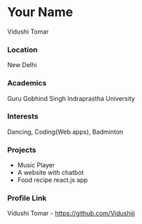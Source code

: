 # Your Name
Vidushi Tomar

### Location
New Delhi

### Academics
Guru Gobhind Singh Indraprastha University

### Interests

Dancing, Coding(Web apps), Badminton

### Projects

- Music Player
- A website with chatbot
- Food recipe react.js app

### Profile Link

Vidushi Tomar - https://github.com/Vidushiii

